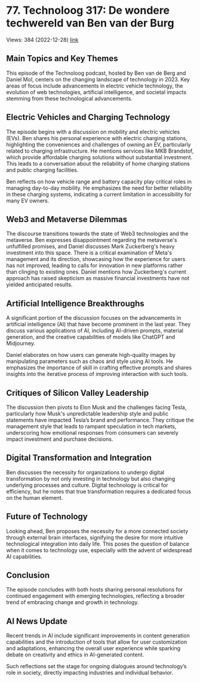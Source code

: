 # 77. Technoloog 317: De wondere techwereld van Ben van der Burg
Views: 384 (2022-12-28) [link](https://www.youtube.com/watch?v=gqjN48uDMx0)


 ## Main Topics and Key Themes

This episode of the Technoloog podcast, hosted by Ben van de Berg and Daniel Mol, centers on the changing landscape of technology in 2023. Key areas of focus include advancements in electric vehicle technology, the evolution of web technologies, artificial intelligence, and societal impacts stemming from these technological advancements. 

## Electric Vehicles and Charging Technology

The episode begins with a discussion on mobility and electric vehicles (EVs). Ben shares his personal experience with electric charging stations, highlighting the conveniences and challenges of owning an EV, particularly related to charging infrastructure. He mentions services like MKB Brandstof, which provide affordable charging solutions without substantial investment. This leads to a conversation about the reliability of home charging stations and public charging facilities.

Ben reflects on how vehicle range and battery capacity play critical roles in managing day-to-day mobility. He emphasizes the need for better reliability in these charging systems, indicating a current limitation in accessibility for many EV owners.

## Web3 and Metaverse Dilemmas

The discourse transitions towards the state of Web3 technologies and the metaverse. Ben expresses disappointment regarding the metaverse's unfulfilled promises, and Daniel discusses Mark Zuckerberg's heavy investment into this space. There is a critical examination of Meta's management and its direction, showcasing how the experience for users has not improved, leading to calls for innovation in new platforms rather than clinging to existing ones. Daniel mentions how Zuckerberg's current approach has raised skepticism as massive financial investments have not yielded anticipated results.

## Artificial Intelligence Breakthroughs

A significant portion of the discussion focuses on the advancements in artificial intelligence (AI) that have become prominent in the last year. They discuss various applications of AI, including AI-driven prompts, material generation, and the creative capabilities of models like ChatGPT and Midjourney. 

Daniel elaborates on how users can generate high-quality images by manipulating parameters such as chaos and style using AI tools. He emphasizes the importance of skill in crafting effective prompts and shares insights into the iterative process of improving interaction with such tools.

## Critiques of Silicon Valley Leadership

The discussion then pivots to Elon Musk and the challenges facing Tesla, particularly how Musk's unpredictable leadership style and public statements have impacted Tesla’s brand and performance. They critique the management style that leads to rampant speculation in tech markets, underscoring how emotional responses from consumers can severely impact investment and purchase decisions.

## Digital Transformation and Integration

Ben discusses the necessity for organizations to undergo digital transformation by not only investing in technology but also changing underlying processes and culture. Digital technology is critical for efficiency, but he notes that true transformation requires a dedicated focus on the human element.

## Future of Technology

Looking ahead, Ben proposes the necessity for a more connected society through external brain interfaces, signifying the desire for more intuitive technological integration into daily life. This poses the question of balance when it comes to technology use, especially with the advent of widespread AI capabilities.

## Conclusion

The episode concludes with both hosts sharing personal resolutions for continued engagement with emerging technologies, reflecting a broader trend of embracing change and growth in technology.

## AI News Update

Recent trends in AI include significant improvements in content generation capabilities and the introduction of tools that allow for user customization and adaptations, enhancing the overall user experience while sparking debate on creativity and ethics in AI-generated content. 

Such reflections set the stage for ongoing dialogues around technology’s role in society, directly impacting industries and individual behavior.